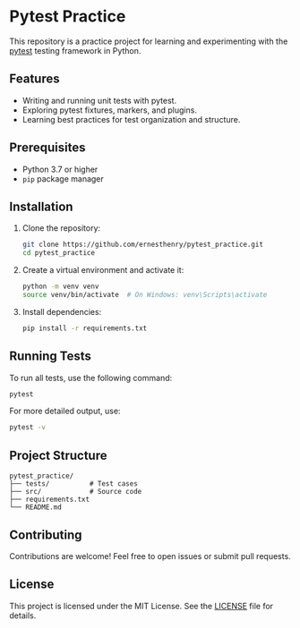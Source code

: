 # Pytest Practice

This repository is a practice project for learning and experimenting with the [pytest](https://docs.pytest.org/) testing framework in Python.

## Features

- Writing and running unit tests with pytest.
- Exploring pytest fixtures, markers, and plugins.
- Learning best practices for test organization and structure.

## Prerequisites

- Python 3.7 or higher
- `pip` package manager

## Installation

1. Clone the repository:
    ```bash
    git clone https://github.com/ernesthenry/pytest_practice.git
    cd pytest_practice
    ```

2. Create a virtual environment and activate it:
    ```bash
    python -m venv venv
    source venv/bin/activate  # On Windows: venv\Scripts\activate
    ```

3. Install dependencies:
    ```bash
    pip install -r requirements.txt
    ```

## Running Tests

To run all tests, use the following command:
```bash
pytest
```

For more detailed output, use:
```bash
pytest -v
```

## Project Structure

```
pytest_practice/
├── tests/          # Test cases
├── src/            # Source code
├── requirements.txt
└── README.md
```

## Contributing

Contributions are welcome! Feel free to open issues or submit pull requests.

## License

This project is licensed under the MIT License. See the [LICENSE](LICENSE) file for details.